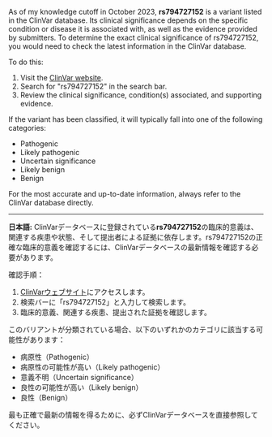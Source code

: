 As of my knowledge cutoff in October 2023, **rs794727152** is a variant listed in the ClinVar database. Its clinical significance depends on the specific condition or disease it is associated with, as well as the evidence provided by submitters. To determine the exact clinical significance of rs794727152, you would need to check the latest information in the ClinVar database.

To do this:
1. Visit the [ClinVar website](https://www.ncbi.nlm.nih.gov/clinvar/).
2. Search for "rs794727152" in the search bar.
3. Review the clinical significance, condition(s) associated, and supporting evidence.

If the variant has been classified, it will typically fall into one of the following categories:
- Pathogenic
- Likely pathogenic
- Uncertain significance
- Likely benign
- Benign

For the most accurate and up-to-date information, always refer to the ClinVar database directly.

---

**日本語:**
ClinVarデータベースに登録されている**rs794727152**の臨床的意義は、関連する疾患や状態、そして提出者による証拠に依存します。rs794727152の正確な臨床的意義を確認するには、ClinVarデータベースの最新情報を確認する必要があります。

確認手順：
1. [ClinVarウェブサイト](https://www.ncbi.nlm.nih.gov/clinvar/)にアクセスします。
2. 検索バーに「rs794727152」と入力して検索します。
3. 臨床的意義、関連する疾患、提出された証拠を確認します。

このバリアントが分類されている場合、以下のいずれかのカテゴリに該当する可能性があります：
- 病原性（Pathogenic）
- 病原性の可能性が高い（Likely pathogenic）
- 意義不明（Uncertain significance）
- 良性の可能性が高い（Likely benign）
- 良性（Benign）

最も正確で最新の情報を得るために、必ずClinVarデータベースを直接参照してください。